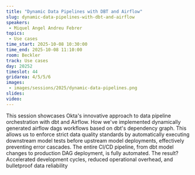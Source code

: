 ```yaml
---
title: "Dynamic Data Pipelines with DBT and Airflow"
slug: dynamic-data-pipelines-with-dbt-and-airflow
speakers:
 - Miquel Angel Andreu Febrer
topics:
 - Use cases
time_start: 2025-10-08 10:30:00
time_end: 2025-10-08 11:10:00
room: Beckler
track: Use cases
day: 20252
timeslot: 44
gridarea: 4/5/5/6 
images:
 - images/sessions/2025/dynamic-data-pipelines.png
slides:
video:
---
```


This session showcases Okta's innovative approach to data pipeline orchestration with dbt and Airflow. How we've implemented dynamically generated airflow dags workflows based on dbt's dependency graph. This allows us to enforce strict data quality standards by automatically executing downstream model tests before upstream model deployments, effectively preventing error cascades. The entire CI/CD pipeline, from dbt model changes to production DAG deployment, is fully automated. The result? Accelerated development cycles, reduced operational overhead, and bulletproof data reliability